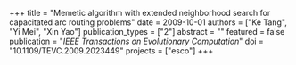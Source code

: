 +++
title = "Memetic algorithm with extended neighborhood search for capacitated arc routing problems"
date = 2009-10-01
authors = ["Ke Tang", "Yi Mei", "Xin Yao"]
publication_types = ["2"]
abstract = ""
featured = false
publication = "*IEEE Transactions on Evolutionary Computation*"
doi = "10.1109/TEVC.2009.2023449"
projects = ["esco"]
+++

